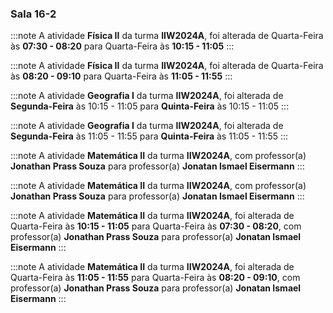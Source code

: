 ### Sala 16-2


:::note
A atividade **Física II** da turma **IIW2024A**, foi alterada de Quarta-Feira às **07:30 - 08:20** para Quarta-Feira às **10:15 - 11:05**
:::
        


:::note
A atividade **Física II** da turma **IIW2024A**, foi alterada de Quarta-Feira às **08:20 - 09:10** para Quarta-Feira às **11:05 - 11:55**
:::
        


:::note
A atividade **Geografia I** da turma **IIW2024A**, foi alterada de **Segunda-Feira** às 10:15 - 11:05 para **Quinta-Feira** às 10:15 - 11:05
:::
        


:::note
A atividade **Geografia I** da turma **IIW2024A**, foi alterada de **Segunda-Feira** às 11:05 - 11:55 para **Quinta-Feira** às 11:05 - 11:55
:::
        


:::note
A atividade **Matemática II** da turma **IIW2024A**, com professor(a) **Jonathan Prass Souza** para professor(a) **Jonatan Ismael Eisermann**
:::
        


:::note
A atividade **Matemática II** da turma **IIW2024A**, com professor(a) **Jonathan Prass Souza** para professor(a) **Jonatan Ismael Eisermann**
:::
        


:::note
A atividade **Matemática II** da turma **IIW2024A**, foi alterada de Quarta-Feira às **10:15 - 11:05** para Quarta-Feira às **07:30 - 08:20**, com professor(a) **Jonathan Prass Souza** para professor(a) **Jonatan Ismael Eisermann**
:::
        


:::note
A atividade **Matemática II** da turma **IIW2024A**, foi alterada de Quarta-Feira às **11:05 - 11:55** para Quarta-Feira às **08:20 - 09:10**, com professor(a) **Jonathan Prass Souza** para professor(a) **Jonatan Ismael Eisermann**
:::
        

